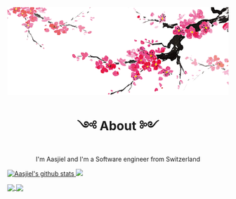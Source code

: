 
<img align="center" src="./assets/japanese-art-ink-wash-painting .png">
<h1 align='center'> ༺ About ༻ </h1>

<p align='center'>I'm Aasjiel and I'm a Software engineer from Switzerland</p>

<a align='center' href="https://github.com/anuraghazra/github-readme-stats"><img src="https://github-readme-stats.vercel.app/api?username=aasjiel&title_color=DD376D&icon_color=DD376D&text_color=333&bg_color=fffefe&show_icons=true&hide_border=true&count_private=true" alt="Aasjiel's github stats" /> </a><a align='center' href="https://github.com/anuraghazra/github-readme-stats"><img src="https://github-readme-stats.vercel.app/api/top-langs/?username=aasjiel&layout=compact&title_color=DD376D&icon_color=DD376D&text_color=333&bg_color=fffefe&hide_border=true" width="45.25%"/></a>

<a href="https://github.com/anuraghazra/github-readme-stats">
  <img align='center' src="https://github-readme-stats.vercel.app/api/pin/?username=aasjiel&repo=wikispeedrun&title_color=DD376D&icon_color=DD376D&text_color=333&bg_color=fffefe" />
</a> <a href="https://github.com/anuraghazra/github-readme-stats">
  <img align="center" src="https://github-readme-stats.vercel.app/api/pin/?username=aasjiel&repo=ajlindex&title_color=DD376D&icon_color=DD376D&text_color=333&bg_color=fffefe" />
</a>
